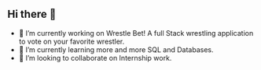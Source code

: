 ## Hi there 👋

- 🔭 I’m currently working on Wrestle Bet! A full Stack wrestling application to vote on your favorite wrestler.
- 🌱 I’m currently learning more and more SQL and Databases.
- 👯 I’m looking to collaborate on Internship work.

<!--
**IcyeyeLOL/IcyeyeLOL** is a ✨ _special_ ✨ repository because its `README.md` (this file) appears on your GitHub profile.

Here are some ideas to get you started:

- 🔭 I’m currently working on ...
- 🌱 I’m currently learning ...
- 👯 I’m looking to collaborate on ...
- 🤔 I’m looking for help with ...
- 💬 Ask me about ...
- 📫 How to reach me: ...
- 😄 Pronouns: ...
- ⚡ Fun fact: ...
-->
